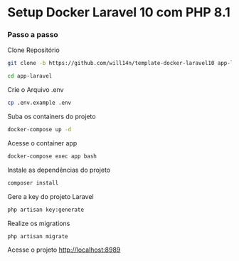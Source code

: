 
# Setup Docker Laravel 10 com PHP 8.1

### Passo a passo
Clone Repositório
```sh
git clone -b https://github.com/will14n/template-docker-laravel10 app-laravel
```
```sh
cd app-laravel
```


Crie o Arquivo .env
```sh
cp .env.example .env
```


Suba os containers do projeto
```sh
docker-compose up -d
```


Acesse o container app
```sh
docker-compose exec app bash
```


Instale as dependências do projeto
```sh
composer install
```


Gere a key do projeto Laravel
```sh
php artisan key:generate
```

Realize os migrations
```sh
php artisan migrate
```

Acesse o projeto
[http://localhost:8989](http://localhost:8989)
